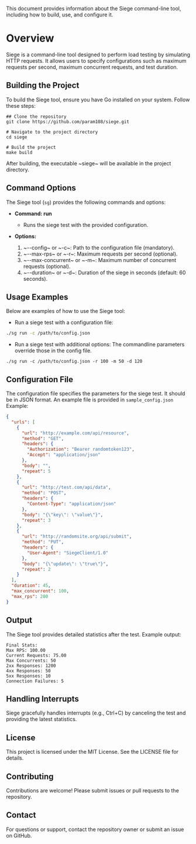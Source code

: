 This document provides information about the Siege command-line tool, including how to build, use, and configure it.

# Overview
Siege is a command-line tool designed to perform load testing by simulating HTTP requests. It allows users to specify configurations such as maximum requests per second, maximum concurrent requests, and test duration.

## Building the Project
To build the Siege tool, ensure you have Go installed on your system. Follow these steps:

```
## Clone the repository
git clone https://github.com/param108/siege.git

# Navigate to the project directory
cd siege

# Build the project
make build
```

After building, the executable ~siege~ will be available in the project directory.

## Command Options
The Siege tool (`sg`) provides the following commands and options:

+ **Command: run**
  - Runs the siege test with the provided configuration.

+ **Options:**
  1. ~--config~ or ~-c~: Path to the configuration file (mandatory).
  2. ~--max-rps~ or ~-r~: Maximum requests per second (optional).
  3. ~--max-concurrent~ or ~-m~: Maximum number of concurrent requests (optional).
  4. ~--duration~ or ~-d~: Duration of the siege in seconds (default: 60 seconds).

## Usage Examples
Below are examples of how to use the Siege tool:

+ Run a siege test with a configuration file:
``` bash
./sg run -c /path/to/config.json
```

+ Run a siege test with additional options:
The commandline parameters override those in the config file.
```
./sg run -c /path/to/config.json -r 100 -m 50 -d 120
```

## Configuration File
The configuration file specifies the parameters for the siege test. It should be in JSON format. An example file is provided in `sample_config.json` Example:

```json
{
  "urls": [
    {
      "url": "http://example.com/api/resource",
      "method": "GET",
      "headers": {
        "Authorization": "Bearer randomtoken123",
        "Accept": "application/json"
      },
      "body": "",
      "repeat": 5
    },
    {
      "url": "http://test.com/api/data",
      "method": "POST",
      "headers": {
        "Content-Type": "application/json"
      },
      "body": "{\"key\": \"value\"}",
      "repeat": 3
    },
    {
      "url": "http://randomsite.org/api/submit",
      "method": "PUT",
      "headers": {
        "User-Agent": "SiegeClient/1.0"
      },
      "body": "{\"update\": \"true\"}",
      "repeat": 2
    }
  ],
  "duration": 45,
  "max_concurrent": 100,
  "max_rps": 200
}
```

## Output
The Siege tool provides detailed statistics after the test. Example output:

```
Final Stats:
Max RPS: 100.00
Current Requests: 75.00
Max Concurrents: 50
2xx Responses: 1200
4xx Responses: 50
5xx Responses: 10
Connection Failures: 5
```

## Handling Interrupts
Siege gracefully handles interrupts (e.g., Ctrl+C) by canceling the test and providing the latest statistics.

## License
This project is licensed under the MIT License. See the LICENSE file for details.

## Contributing
Contributions are welcome! Please submit issues or pull requests to the repository.

## Contact
For questions or support, contact the repository owner or submit an issue on GitHub.
